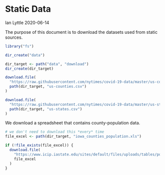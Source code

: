 Static Data
================
Ian Lyttle
2020-06-14

The purpose of this document is to download the datasets used from
static sources.

``` r
library("fs")
```

``` r
dir_create("data")

dir_target <- path("data", "download")
dir_create(dir_target)
```

``` r
download.file(
  "https://raw.githubusercontent.com/nytimes/covid-19-data/master/us-counties.csv",
  path(dir_target, "us-counties.csv")
)
```

``` r
download.file(
  "https://raw.githubusercontent.com/nytimes/covid-19-data/master/us-states.csv",
  path(dir_target, "us-states.csv")
)
```

We download a spreadsheet that contains county-population data.

``` r
# we don't need to download this *every* time
file_excel <- path(dir_target, "iowa_counties_population.xls")

if (!file_exists(file_excel)) {
  download.file(
    "https://www.icip.iastate.edu/sites/default/files/uploads/tables/population/popest-annual.xls",
    file_excel
  ) 
}
```
